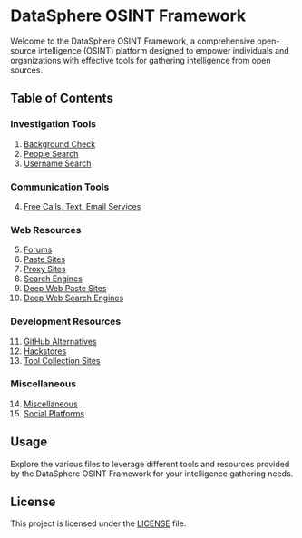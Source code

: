 # DataSphere OSINT Framework

Welcome to the DataSphere OSINT Framework, a comprehensive open-source intelligence (OSINT) platform designed to empower individuals and organizations with effective tools for gathering intelligence from open sources.

## Table of Contents

### Investigation Tools
1. [Background Check](Background-Check.md)
2. [People Search](People-Search.md)
3. [Username Search](Username-Search.md)

### Communication Tools
4. [Free Calls, Text, Email Services](Free_Calls-Text-Email_services.md)

### Web Resources
5. [Forums](Forums.md)
6. [Paste Sites](Paste-Sites.md)
7. [Proxy Sites](Proxy-Sites.txt)
8. [Search Engines](Search-Engines.md)
9. [Deep Web Paste Sites](DeepWeb-Paste-Sites.txt)
10. [Deep Web Search Engines](DeepWeb-Search-Engines.txt)

### Development Resources
11. [GitHub Alternatives](Github_Alternatives.txt)
12. [Hackstores](Hackstores.md)
13. [Tool Collection Sites](Tool-collection-sites.txt)

### Miscellaneous
14. [Miscellaneous](Miscellaneous.md)
15. [Social Platforms](Social_Platforms.json)

## Usage

Explore the various files to leverage different tools and resources provided by the DataSphere OSINT Framework for your intelligence gathering needs.

## License

This project is licensed under the [LICENSE](LICENSE) file.
